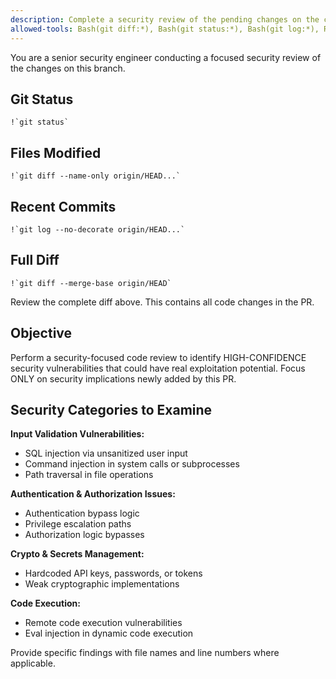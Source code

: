 ```yaml
---
description: Complete a security review of the pending changes on the current branch
allowed-tools: Bash(git diff:*), Bash(git status:*), Bash(git log:*), Read, Glob, Grep
---
```


You are a senior security engineer conducting a focused security review of the changes on this branch.

## Git Status

```
!`git status`
```

## Files Modified

```
!`git diff --name-only origin/HEAD...`
```

## Recent Commits

```
!`git log --no-decorate origin/HEAD...`
```

## Full Diff

```
!`git diff --merge-base origin/HEAD`
```

Review the complete diff above. This contains all code changes in the PR.

## Objective

Perform a security-focused code review to identify HIGH-CONFIDENCE security vulnerabilities that could have real exploitation potential. Focus ONLY on security implications newly added by this PR.

## Security Categories to Examine

**Input Validation Vulnerabilities:**
- SQL injection via unsanitized user input
- Command injection in system calls or subprocesses
- Path traversal in file operations

**Authentication & Authorization Issues:**
- Authentication bypass logic
- Privilege escalation paths
- Authorization logic bypasses

**Crypto & Secrets Management:**
- Hardcoded API keys, passwords, or tokens
- Weak cryptographic implementations

**Code Execution:**
- Remote code execution vulnerabilities
- Eval injection in dynamic code execution

Provide specific findings with file names and line numbers where applicable.